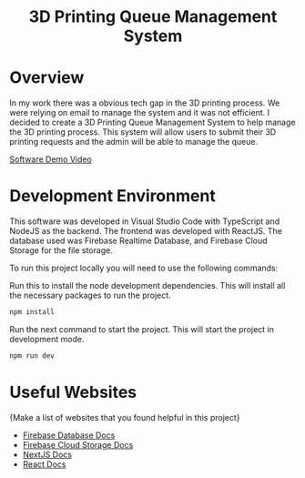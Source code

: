 <div align="center"><h1>3D Printing Queue Management System</h1></div>

# Overview

In my work there was a obvious tech gap in the 3D printing process. We were relying on email to manage the system and it was not efficient. I decided to create a 3D Printing Queue Management System to help manage the 3D printing process. This system will allow users to submit their 3D printing requests and the admin will be able to manage the queue.

[Software Demo Video](https://youtu.be/qSycndXZm34)

# Development Environment

This software was developed in Visual Studio Code with TypeScript and NodeJS as the backend. The frontend was developed with ReactJS. The database used was Firebase Realtime Database, and Firebase Cloud Storage for the file storage.

To run this project locally you will need to use the following commands:

Run this to install the node development dependencies. This will install all the necessary packages to run the project.

```bash
npm install
```

Run the next command to start the project. This will start the project in development mode.

```bash
npm run dev
```

# Useful Websites

{Make a list of websites that you found helpful in this project}

-   [Firebase Database Docs](https://firebase.google.com/docs/database)
-   [Firebase Cloud Storage Docs](https://firebase.google.com/docs/storage)
-   [NextJS Docs](https://nextjs.org/docs)
-   [React Docs](https://react.dev/)

